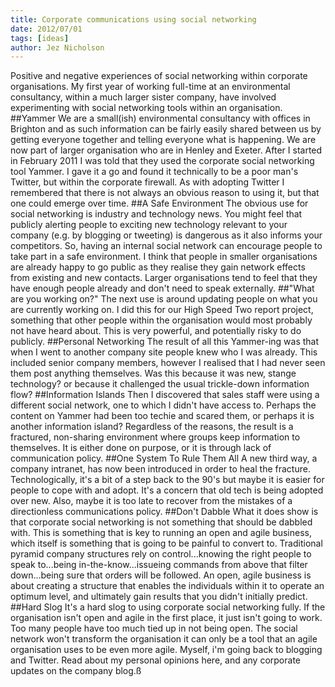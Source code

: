 ```yaml
---
title: Corporate communications using social networking
date: 2012/07/01
tags: [ideas]
author: Jez Nicholson
---
```

Positive and negative experiences of social networking within corporate organisations.
My first year of working full-time at an environmental consultancy, within a much larger sister company, have involved experimenting with social networking tools within an organisation.
##Yammer
We are a small(ish) environmental consultancy with offices in Brighton and as such information can be fairly easily shared between us by getting everyone together and telling everyone what is happening. We are now part of larger organisation who are in Henley and Exeter. After I started in February 2011 I was told that they used the corporate social networking tool Yammer. I gave it a go and found it technically to be a poor man's Twitter, but within the corporate firewall. As with adopting Twitter I remembered that there is not always an obvious reason to using it, but that one could emerge over time.
##A Safe Environment
The obvious use for social networking is industry and technology news. You might feel that publicly alerting people to exciting new technology relevant to your company (e.g. by blogging or tweeting) is dangerous as it also informs your competitors. So, having an internal social network can encourage people to take part in a safe environment.
I think that people in smaller organisations are already happy to go public as they realise they gain network effects from existing and new contacts. Larger organisations tend to feel that they have enough people already and don't need to speak externally.
##"What are you working on?"
The next use is around updating people on what you are currently working on. I did this for our High Speed Two report project, something that other people within the organisation would most probably not have heard about.
This is very powerful, and potentially risky to do publicly.
##Personal Networking
The result of all this Yammer-ing was that when I went to another company site people knew who I was already. This included senior company members, however I realised that I had never seen them post anything themselves. Was this because it was new, stange technology? or because it challenged the usual trickle-down information flow?
##Information Islands
Then I discovered that sales staff were using a different social network, one to which I didn't have access to. Perhaps the content on Yammer had been too techie and scared them, or perhaps it is another information island? Regardless of the reasons, the result is a fractured, non-sharing environment where groups keep information to themselves. It is either done on purpose, or it is through lack of communication policy.
##One System To Rule Them All
A new third way, a company intranet, has now been introduced in order to heal the fracture. Technologically, it's a bit of a step back to the 90's but maybe it is easier for people to cope with and adopt. It's a concern that old tech is being adopted over new. Also, maybe it is too late to recover from the mistakes of a directionless communications policy.
##Don't Dabble
What it does show is that corporate social networking is not something that should be dabbled with. This is something that is key to running an open and agile business, which itself is something that is going to be painful to convert to.
Traditional pyramid company structures rely on control...knowing the right people to speak to...being in-the-know...issueing commands from above that filter down...being sure that orders will be followed.
An open, agile business is about creating a structure that enables the individuals within it to operate an optimum level, and ultimately gain results that you didn't initially predict.
##Hard Slog
It's a hard slog to using corporate social networking fully. If the organisation isn't open and agile in the first place, it just isn't going to work. Too many people have too much tied up in not being open. The social network won't transform the organisation it can only be a tool that an agile organisation uses to be even more agile.
Myself, i'm going back to blogging and Twitter. Read about my personal opinions here, and any corporate updates on the company blog.ß
